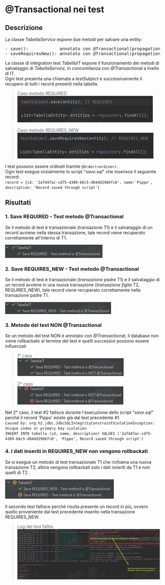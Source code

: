 # @Transactional nei test
## Descrizione
La classe _TabellaService_ espone due metodi per salvare una entity:
<pre>
- save():            annotato con @Transactional(propagation = Propagation.REQUIRED)
- saveRequiresNew(): annotato con @Transactional(propagation = Propagation.REQUIRES_NEW)
</pre>
La classe di integration test _TabellaIT_ espone il funzionamento dei metodi di salvataggio di _TabellaService_, in concomitanza con _@Transactional_ a livello di IT.\
Ogni test presenta una chiamata a _testSubject_ e successivamente il recupero di tutti i record presenti nella tabella.

> Caso metodo REQUIRED\
![img_10.png](img_10.png)

> Caso metodo REQUIRES_NEW\
![img_11.png](img_11.png)

I test possono essere ordinati tramite `@Order(<ordine>)`.\
Ogni test esegue inizialmente lo script "_save.sql_" che inserisce il seguente record:\
`record = {id: '2afd47ac-cd75-4389-b6c5-d84dd2966fc0', name:'Pippo', description: 'Record saved through script'}`

## Risultati
### 1. Save REQUIRED - Test metodo @Transactional
Se il metodo di test è transazionale (transazione T1) e il salvataggio di un record avviene nella stessa transazione, tale record viene recuperato correttamente all'interno di T1.

![img_8.png](img_8.png)
### 2. Save REQUIRES_NEW - Test metodo @Transactional
Se il metodo di test è transazionale (_transazione padre_ T1) e il salvataggio di un record avviene in una nuova transazione (_transazione figlia_ T2, REQUIRES_NEW), tale record viene recuperato correttamente nella transazione padre T1.

![img_7.png](img_7.png)
### 3. Metodo del test NON @Transactional
Se un metodo del test NON è annotato con _@Transactional_, il database non viene rollbackato al termine del test e quelli successivi possono essere influenzati

> 1° caso\
![img_4.png](img_4.png)

> 2° caso\
![img_5.png](img_5.png)

Nel 2° caso, il test #2 fallisce durante l'esecuzione dello script "_save.sql_" perché il record 'Pippo' esiste già dal test precedente #1.\
`Caused by: org.h2.jdbc.JdbcSQLIntegrityConstraintViolationException: Unique index or primary key violation`\
`INSERT INTO tabella (id, name, description) VALUES ('2afd47ac-cd75-4389-b6c5-d84dd2966fc0', 'Pippo', Record saved through script')`

### 4. I dati inseriti in REQUIRES_NEW non vengono rollbackati
Se si esegue un metodo di test transazionale T1 che richiama una nuova transazione T2, allora vengono rollbackati solo i dati isneriti da T1 e non quelli di T2.

![img_12.png](img_12.png)

Il secondo test fallisce perché risulta presente un record in più, ovvero quello proveniente dal test precedente inserito nella transazione REQUIRES_NEW.

> Log del test fallito
![img_13.png](img_13.png)
